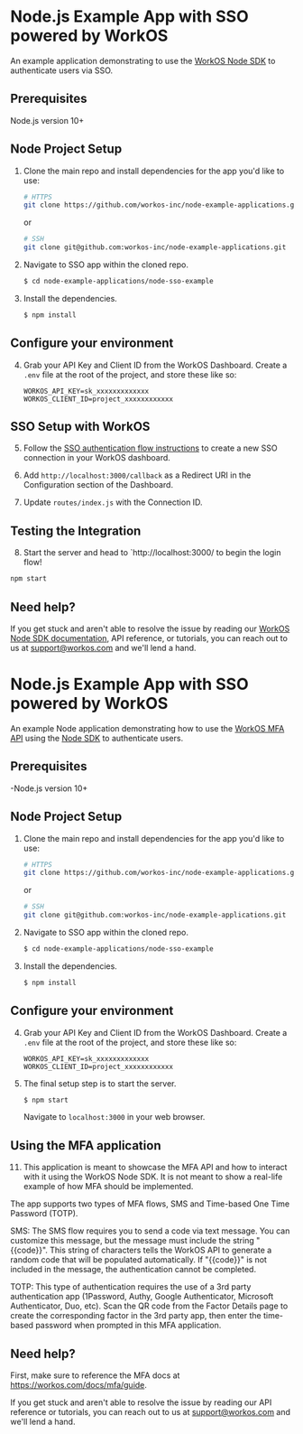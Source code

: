 # Node.js Example App with SSO powered by WorkOS

An example application demonstrating to use the [WorkOS Node SDK](https://github.com/workos-inc/workos-node) to authenticate users via SSO. 

## Prerequisites

Node.js version 10+

## Node Project Setup

1. Clone the main repo and install dependencies for the app you'd like to use:
    ```bash
    # HTTPS
    git clone https://github.com/workos-inc/node-example-applications.git
    ```
    or

    ```bash
    # SSH
    git clone git@github.com:workos-inc/node-example-applications.git
    ```

2. Navigate to SSO app within the cloned repo. 
   ```bash
   $ cd node-example-applications/node-sso-example
   ```

3. Install the dependencies. 
    ```bash
    $ npm install
    ```

## Configure your environment

4. Grab your API Key and Client ID from the WorkOS Dashboard. Create a `.env`
file at the root of the project, and store these like so:
    ```
    WORKOS_API_KEY=sk_xxxxxxxxxxxxx
    WORKOS_CLIENT_ID=project_xxxxxxxxxxxx
    ```

## SSO Setup with WorkOS

5. Follow the [SSO authentication flow instructions](https://workos.com/docs/sso/guide/introduction) to create a new SSO connection in your WorkOS dashboard.

6. Add `http://localhost:3000/callback` as a Redirect URI in the Configuration section of the Dashboard.

7. Update `routes/index.js` with the Connection ID.

## Testing the Integration

8. Start the server and head to `http://localhost:3000/ to begin the login flow! 

```sh
npm start
```


## Need help?

If you get stuck and aren't able to resolve the issue by reading our [WorkOS Node SDK documentation](https://docs.workos.com/sdk/node), API reference, or tutorials, you can reach out to us at support@workos.com and we'll lend a hand.

# Node.js Example App with SSO powered by WorkOS
An example Node application demonstrating how to use the [WorkOS MFA API](https://workos.com/docs/mfa/guide) using the [Node SDK](https://github.com/workos/workos-node) to authenticate users.

## Prerequisites
-Node.js version 10+

## Node Project Setup

1. Clone the main repo and install dependencies for the app you'd like to use:
    ```bash
    # HTTPS
    git clone https://github.com/workos-inc/node-example-applications.git
    ```
    or

    ```bash
    # SSH
    git clone git@github.com:workos-inc/node-example-applications.git
    ```

2. Navigate to SSO app within the cloned repo. 
   ```bash
   $ cd node-example-applications/node-sso-example
   ```

3. Install the dependencies. 
    ```bash
    $ npm install
    ```

## Configure your environment

4. Grab your API Key and Client ID from the WorkOS Dashboard. Create a `.env`
file at the root of the project, and store these like so:
    ```
    WORKOS_API_KEY=sk_xxxxxxxxxxxxx
    WORKOS_CLIENT_ID=project_xxxxxxxxxxxx
    ```

5. The final setup step is to start the server.
   ```bash
   $ npm start
   ```

   Navigate to `localhost:3000` in your web browser. 

## Using the MFA application

11. This application is meant to showcase the MFA API and how to interact with it using the WorkOS Node SDK. It is not meant to show a real-life example of how MFA should be implemented. 

   The app supports two types of MFA flows, SMS and Time-based One Time Password (TOTP). 

   SMS: The SMS flow requires you to send a code via text message. You can customize this message, but the message must include the string "{{code}}". This string of characters tells the WorkOS API to generate a random code that will be populated automatically. If "{{code}}" is not included in the message, the authentication cannot be completed. 

   TOTP: This type of authentication requires the use of a 3rd party authentication app (1Password, Authy, Google Authenticator, Microsoft Authenticator, Duo, etc). Scan the QR code from the Factor Details page to create the corresponding factor in the 3rd party app, then enter the time-based password when prompted in this MFA application.  

   
## Need help?

First, make sure to reference the MFA docs at https://workos.com/docs/mfa/guide. 

If you get stuck and aren't able to resolve the issue by reading our API reference or tutorials, you can reach out to us at support@workos.com and we'll lend a hand.
